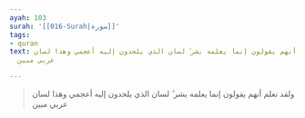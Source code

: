 ```yaml
---
ayah: 103
surah: '[[016-Surah|سورة]]'
tags:
- quran
text: ولقد نعلم أنهم يقولون إنما يعلمه بشر ۗ لسان الذي يلحدون إليه أعجمي وهذا لسان
  عربي مبين

---
```

> ولقد نعلم أنهم يقولون إنما يعلمه بشر ۗ لسان الذي يلحدون إليه أعجمي وهذا لسان عربي مبين
